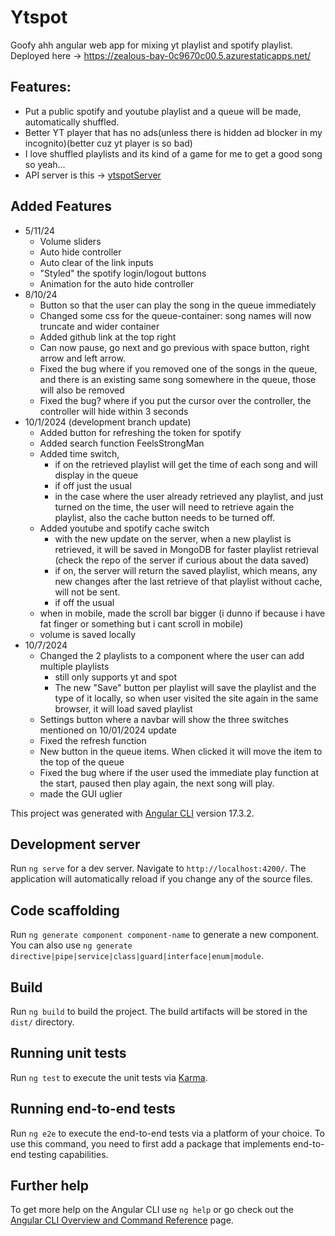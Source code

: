 # Ytspot

Goofy ahh angular web app for mixing yt playlist and spotify playlist.
Deployed here -> https://zealous-bay-0c9670c00.5.azurestaticapps.net/

## Features:
   * Put a public spotify and youtube playlist and a queue will be made, automatically shuffled. 
   * Better YT player that has no ads(unless there is hidden ad blocker in my incognito)(better cuz yt player is so bad)
   * I love shuffled playlists and its kind of a game for me to get a good song so yeah...
   * API server is this -> [ytspotServer](https://github.com/laefy13/ytspotServer)

## Added Features
   * 5/11/24
      * Volume sliders
      * Auto hide controller
      * Auto clear of the link inputs
      * "Styled" the spotify login/logout buttons
      * Animation for the auto hide controller
   * 8/10/24
      * Button so that the user can play the song in the queue immediately
      * Changed some css for the queue-container: song names will now truncate and wider container
      * Added github link at the top right 
      * Can now pause, go next and go previous with space button, right arrow and left arrow.
      * Fixed the bug where if you removed one of the songs in the queue, and there is an existing same song somewhere in the queue, those will also be removed
      * Fixed the bug? where if you put the cursor over the controller, the controller will hide within 3 seconds 
   * 10/1/2024 (development branch update)
      * Added button for refreshing the token for spotify
      * Added search function FeelsStrongMan
      * Added time switch,
         * if on the retrieved playlist will get the time of each song and will display in the queue
         * if off just the usual
         * in the case where the user already retrieved any playlist, and just turned on the time, the user will need to retrieve again the playlist, also the cache button needs to be turned off.
      * Added youtube and spotify cache switch
         * with the new update on the server, when a new playlist is retrieved, it will be saved in MongoDB for faster playlist retrieval (check the repo of the server if curious about the data saved)
         * if on, the server will return the saved playlist, which means, any new changes after the last retrieve of that playlist without cache, will not be sent. 
         * if off the usual
      * when in mobile, made the scroll bar bigger (i dunno if because i have fat finger or something but i cant scroll in mobile)
      * volume is saved locally
   * 10/7/2024
      * Changed the 2 playlists to a component where the user can add multiple playlists
         * still only supports yt and spot
         * The new "Save" button per playlist will save the playlist and the type of it locally, so when user visited the site again in the same browser, it will load saved playlist
      * Settings button where a navbar will show the three switches mentioned on 10/01/2024 update
      * Fixed the refresh function
      * New button in the queue items. When clicked it will move the item to the top of the queue
      * Fixed the bug where if the user used the immediate play function at the start, paused then play again, the next song will play.
      * made the GUI uglier

This project was generated with [Angular CLI](https://github.com/angular/angular-cli) version 17.3.2.

## Development server

Run `ng serve` for a dev server. Navigate to `http://localhost:4200/`. The application will automatically reload if you change any of the source files.

## Code scaffolding

Run `ng generate component component-name` to generate a new component. You can also use `ng generate directive|pipe|service|class|guard|interface|enum|module`.

## Build

Run `ng build` to build the project. The build artifacts will be stored in the `dist/` directory.

## Running unit tests

Run `ng test` to execute the unit tests via [Karma](https://karma-runner.github.io).

## Running end-to-end tests

Run `ng e2e` to execute the end-to-end tests via a platform of your choice. To use this command, you need to first add a package that implements end-to-end testing capabilities.

## Further help

To get more help on the Angular CLI use `ng help` or go check out the [Angular CLI Overview and Command Reference](https://angular.io/cli) page.
